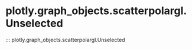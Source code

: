 # plotly.graph_objects.scatterpolargl.Unselected

::: plotly.graph_objects.scatterpolargl.Unselected
